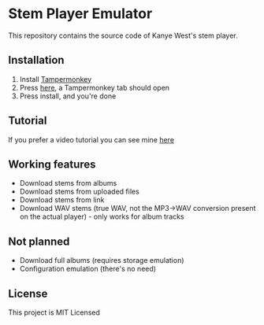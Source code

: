 # Stem Player Emulator

This repository contains the source code of Kanye West's stem player.

## Installation

1. Install [Tampermonkey](https://www.tampermonkey.net/)
2. Press [here](https://github.com/603dotnz/stem-player-emulator/raw/master/stem_emulator.user.js), a Tampermonkey tab should open
3. Press install, and you're done

## Tutorial

If you prefer a video tutorial you can see mine [here](https://www.youtube.com/watch?v=QqBiKZmr5rw)

## Working features

- Download stems from albums
- Download stems from uploaded files
- Download stems from link
- Download WAV stems (true WAV, not the MP3->WAV conversion present on the actual player) - only works for album tracks

## Not planned

- Download full albums (requires storage emulation)
- Configuration emulation (there's no need)

## License

This project is MIT Licensed
